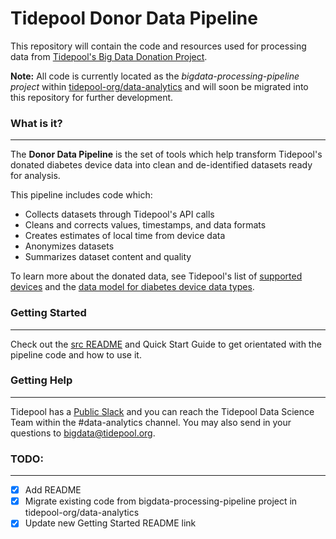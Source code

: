# Tidepool Donor Data Pipeline

This repository will contain the code and resources used for processing data from [Tidepool's Big Data Donation Project](https://www.tidepool.org/bigdata).

**Note:** All code is currently located as the *bigdata-processing-pipeline project* within [tidepool-org/data-analytics](https://github.com/tidepool-org/data-analytics/tree/master/projects/bigdata-processing-pipeline) and will soon be migrated into this repository for further development.

### What is it?

------

The **Donor Data Pipeline** is the set of tools which help transform Tidepool's donated diabetes device data into clean and de-identified datasets ready for analysis.

This pipeline includes code which:

* Collects datasets through Tidepool's API calls
* Cleans and corrects values, timestamps, and data formats
* Creates estimates of local time from device data
* Anonymizes datasets
* Summarizes dataset content and quality

To learn more about the donated data, see Tidepool's list of [supported devices](https://www.tidepool.org/users/devices) and the [data model for diabetes device data types](http://developer.tidepool.org/data-model/device-data/types/).

### Getting Started

------

Check out the [src README](./src) and Quick Start Guide to get orientated with the pipeline code and how to use it. 

### Getting Help

------

Tidepool has a [Public Slack](https://tidepoolorg.slack.com/) and you can reach the Tidepool Data Science Team within the #data-analytics channel. You may also send in your questions to bigdata@tidepool.org.

### TODO:

------

- [x] Add README
- [x] Migrate existing code from bigdata-processing-pipeline project in tidepool-org/data-analytics
- [x] Update new Getting Started README link